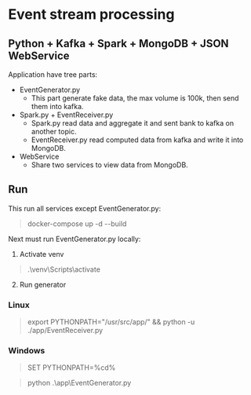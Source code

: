 # Event stream processing
## Python + Kafka + Spark + MongoDB + JSON WebService

Application have tree parts:
* EventGenerator.py
  * This part generate fake data, the max volume is 100k, then send them into kafka.
* Spark.py + EventReceiver.py
  * Spark.py read data and aggregate it and sent bank to kafka on another topic.
  * EventReceiver.py read computed data from kafka and write it into MongoDB. 
* WebService
  * Share two services to view data from MongoDB.

## Run

This run all services except EventGenerator.py:
> docker-compose up -d --build

Next must run EventGenerator.py locally:
1. Activate venv
>.\venv\Scripts\activate
2. Run generator
### Linux
> export PYTHONPATH="/usr/src/app/" && python -u ./app/EventReceiver.py 
### Windows
> SET PYTHONPATH=%cd%

> python .\app\EventGenerator.py


